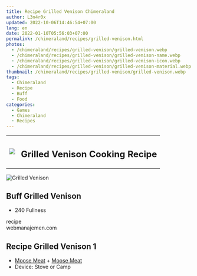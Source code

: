 ```yaml
---
title: Recipe Grilled Venison Chimeraland
author: L3n4r0x
updated: 2022-10-06T14:46:54+07:00
lang: en
date: 2022-01-10T05:56:03+07:00
permalink: /chimeraland/recipes/grilled-venison.html
photos:
  - /chimeraland/recipes/grilled-venison/grilled-venison.webp
  - /chimeraland/recipes/grilled-venison/grilled-venison-name.webp
  - /chimeraland/recipes/grilled-venison/grilled-venison-icon.webp
  - /chimeraland/recipes/grilled-venison/grilled-venison-material.webp
thumbnail: /chimeraland/recipes/grilled-venison/grilled-venison.webp
tags:
  - Chimeraland
  - Recipe
  - Buff
  - Food
categories:
  - Games
  - Chimeraland
  - Recipes
---
```


<section id="bootstrap-wrapper">
  <link
    rel="stylesheet"
    href="https://rawcdn.githack.com/dimaslanjaka/Web-Manajemen/bb6505ea081a75a7c845f65fb9d939276931c82f/css/bootstrap-4.5-wrapper.css"
  />
  <div class="row mb-2">
    <div class="col-md-12 mb-2">
      <table class="table" id="post-info">
        <tbody>
          <tr>
            <td>
              <img
                class="d-inline-block me-2"
                src="/chimeraland/recipes/grilled-venison/grilled-venison-icon.webp"
                width="auto"
                height="auto"
              />
            </td>
            <td><h1 class="fs-5">Grilled Venison Cooking Recipe</h1></td>
          </tr>
        </tbody>
      </table>
    </div>
  </div>
  <div class="card mb-2">
    <div class="row g-0">
      <div class="col-sm-4 position-relative mb-2">
        <img
          src="/chimeraland/recipes/grilled-venison/grilled-venison-material.webp"
          class="card-img fit-cover w-100 h-100"
          alt="Grilled Venison"
          data-fancybox="true"
        />
      </div>
      <div class="col-sm-8 mb-2">
        <div class="card-body">
          <h2 class="card-title fs-5">Buff Grilled Venison</h2>
          <div class="card-text">
            <ul>
              <li>240 Fullness</li>
            </ul>
          </div>
          <span class="badge rounded-pill bg-dark text-white">recipe</span>
        </div>
        <div class="card-footer text-end text-muted">webmanajemen.com</div>
      </div>
    </div>
  </div>
  <div class="row mb-2">
    <div class="col-12 col-lg-6 recipe-item mb-2">
      <div class="card">
        <div class="card-body">
          <h2 class="card-title fs-5">Recipe Grilled Venison 1</h2>
          <div class="card-text">
            <ul>
              <li>
                <a
                  class="text-decoration-none"
                  href="/chimeraland/materials/moose-meat.html"
                  >Moose Meat</a
                ><span> + </span
                ><a
                  class="text-decoration-none"
                  href="/chimeraland/materials/moose-meat.html"
                  >Moose Meat</a
                >
              </li>
              <li>Device: Stove or Camp</li>
            </ul>
          </div>
        </div>
      </div>
    </div>
  </div>
</section>
